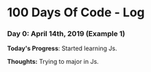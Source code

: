 # 100 Days Of Code - Log

### Day 0: April 14th, 2019 (Example 1)

**Today's Progress**: Started learning Js.

**Thoughts:** Trying to major in Js.



